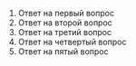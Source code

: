 1) Ответ на первый вопрос
2) Ответ на второй вопрос
3) Ответ на третий вопрос
4) Ответ на четвертый вопрос
5) Ответ на пятый вопрос
